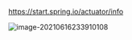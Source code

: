 https://start.spring.io/actuator/info

![image-20210616233910108](C:\Users\lonaeyeo\AppData\Roaming\Typora\typora-user-images\image-20210616233910108.png)  

